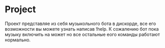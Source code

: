 # Project
Проект представляе из себя музыкольного бота в дискорде, 
все его возможности вы можете узнать написав !help.
К сожалению бот пока музыку включить на может но все остальные еого команды работают нормально. 